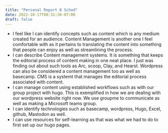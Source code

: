 ```yaml
---
title: "Personal Report 8 Schod"
date: 2022-10-17T00:31:30-07:00
draft: false
---
```


- I feel like I can identify concepts such as content which is any medium created for an audience. Content Management is another one I feel comfortable with as it pertains to translating the content into something that people can enjoy as well as streamlining the process.
- I can describe Content management systems. It is something that keeps the editorial process of content making in one neat place.  I just was finding out about such tools as Arc, scoop, Clay, and Hearst. Wordpress can also be considered a content management too as well as basecamp. CMS is a systemt that manages the editorial process associated with content. 
- I can manage content using established workflows such as with our group project with hugo. This is exemplified in how we are dealing with our wordpress website right now. We use groupme to communicate as well as making a Microsoft teams group. 
- I can identify technologies such as basecamp, wordpress, Hugo, Excel, github, Mastodon as well.
- I can use resources for self-learning as that was what we had to do to first set up our hugo pages. 